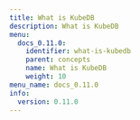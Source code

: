 ```yaml
---
title: What is KubeDB
description: What is KubeDB
menu:
  docs_0.11.0:
    identifier: what-is-kubedb
    parent: concepts
    name: What is KubeDB
    weight: 10
menu_name: docs_0.11.0
info:
  version: 0.11.0
---
```


